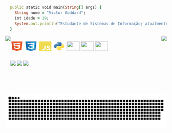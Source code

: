  <div style="display: inline_block"><br>

  ```ruby
    public static void main(String[] args) {
      String nome = "Victor Goddard";
      int idade = 19;
      System.out.println("Estudante de Sistemas de Informação; atualmente focado em Java.");
    }
  ```
 
 <img align="left" height="180em" src="https://github-readme-stats.vercel.app/api?username=keepozin&show_icons=true&theme=tokyonight&include_all_commits=true&count_private=true"/>
 <img align="right" height="180em" src="https://github-readme-stats.vercel.app/api/top-langs/?username=keepozin&layout=compact&langs_count=16&theme=tokyonight"/>     
      
      
<div align="left"> 
  <div style="display: inline_block"><br>
      <img align="center" height="30" width="40" src="https://raw.githubusercontent.com/devicons/devicon/master/icons/html5/html5-original.svg">
      <img align="center" height="30" width="40" src="https://raw.githubusercontent.com/devicons/devicon/master/icons/css3/css3-original.svg">
      <img align="center" height="30" width="40" src="https://raw.githubusercontent.com/devicons/devicon/master/icons/javascript/javascript-plain.svg">
      <img align="center" height="30" width="40" src="https://raw.githubusercontent.com/devicons/devicon/master/icons/python/python-original.svg">
      <img align="center" height="30" width="40" src="https://raw.githubusercontent.com/jmnote/z-icons/master/svg/java.svg">
      <img align="center" height="30" width="40" src="https://raw.githubusercontent.com/jmnote/z-icons/master/svg/git.svg">
      <img align="center" height="30" width="40" src="https://raw.githubusercontent.com/jmnote/z-icons/master/svg/github.svg">
  </div>
 
 ## 
  
 <div>
    <a href="https://instagram.com/vtrgoddard"><img src="https://img.shields.io/badge/-Instagram-%23E4405F?style=for-the-badge&logo=instagram&logoColor=white"></a>
    <a href="https://www.linkedin.com/in/victorgoddard"><img src="https://img.shields.io/badge/LinkedIn-0077B5?style=for-the-badge&logo=linkedin&logoColor=white"></a>
    <a href="mailto:victorg17@live.com"><img src="https://img.shields.io/badge/Hotmail-0078D4?style=for-the-badge&logo=microsoft-outlook&logoColor=white"></a>
 </div>
</div> 
  
 </div>

 
   ![Snake animation](https://github.com/keepozin/keepozin/blob/output/github-contribution-grid-snake.svg)

 
